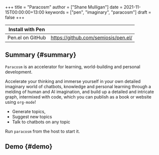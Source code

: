 +++
title = "Paracosm"
author = ["Shane Mulligan"]
date = 2021-11-15T00:00:00+13:00
keywords = ["pen", "imaginary", "paracosm"]
draft = false
+++

| Install with Pen |                                       |
|------------------|---------------------------------------|
| Pen.el on GitHub | <https://github.com/semiosis/pen.el/> |


## Summary {#summary}

`Paracosm` is an accelerator for learning, world-building and personal development.

Accelerate your thinking and immerse yourself
in your own detailed imaginary world of
chatbots, knowledge and personal learning
through a melding of human and AI imagination,
and build up a detailed and intricate graph,
intermixed with code, which you can publish as
a book or website using `org-mode`!

-   Generate topics,
-   Suggest new topics
-   Talk to chatbots on any topic

Run `paracosm` from the host to start it.


## Demo {#demo}

<!-- Play on asciinema.com -->
<!-- <a title="asciinema recording" href="https://asciinema.org/a/x24fZOuk3q5dELt6VxXP1ZK3h" target="_blank"><img alt="asciinema recording" src="https://asciinema.org/a/x24fZOuk3q5dELt6VxXP1ZK3h.svg" /></a> -->
<!-- Play on the blog -->
<script src="https://asciinema.org/a/x24fZOuk3q5dELt6VxXP1ZK3h.js" id="asciicast-x24fZOuk3q5dELt6VxXP1ZK3h" async></script>